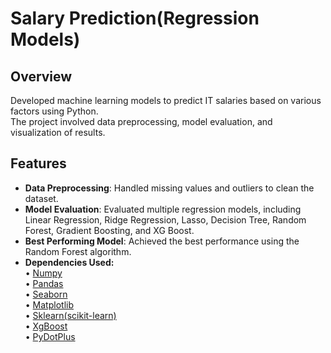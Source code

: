 # Salary Prediction(Regression Models)
## Overview
Developed machine learning models to predict IT salaries based on various factors using Python. </br> The project involved data preprocessing, model evaluation, and visualization of results.

## Features
- **Data Preprocessing**: Handled missing values and outliers to clean the dataset.
- **Model Evaluation**: Evaluated multiple regression models, including Linear Regression, Ridge Regression, Lasso, Decision Tree, Random Forest, Gradient Boosting, and XG Boost.
- **Best Performing Model**: Achieved the best performance using the Random Forest algorithm.
- **Dependencies Used:**</br>
•	[Numpy](https://numpy.org/)<br />
•	[Pandas](https://pandas.pydata.org/docs/)<br />
• [Seaborn](https://seaborn.pydata.org/)</br>
•	[Matplotlib](https://matplotlib.org/stable/index.html)<br />
• [Sklearn(scikit-learn)](https://scikit-learn.org/stable/)</br>
• [XgBoost](https://xgboost.readthedocs.io/en/stable/)<br />
• [PyDotPlus](https://pydotplus.readthedocs.io/_/downloads/en/latest/pdf/)
  

